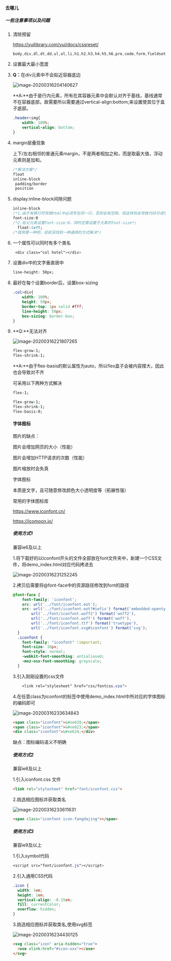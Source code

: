 #### 去哪儿

##### 一些注意事项以及问题

1. 清除预留

   https://yuilibrary.com/yui/docs/cssreset/

   ````css
   body,div,dl,dt,dd,ul,ol,li,h1,h2,h3,h4,h5,h6,pre,code,form,fieldset,legend,input,textarea,p,blockquote,th,td{margin:0;padding:0}
   ````

2. 设置最大最小宽度

3. **Q：**<img>在div元素中不会贴近容器底边

   ![image-20200316204140627](C:\Users\HerMajesty\AppData\Roaming\Typora\typora-user-images\image-20200316204140627.png)

   **A:**由于<img>是行内元素，所有在其容器元素中会默认对齐于基线，基线通常不在容器底部，故需要所以需要通过vertical-align:bottom;来设置使其位于盒子底部。

   ````css
   .header>img{
       width: 100%;
       vertical-align: bottom;
   }
   ````

4. margin层叠现象

   上下/左右相邻的普通元素margin，不是两者相加之和，而是取最大值，浮动元素则是加和。

   ```css
   /*解决方案*/
   float
   inline-block 
	padding/border 
	position
   ```
   
   
   
5. display:inline-block间隙问题

   ```css
   inline-block 
   /*1.由于有换行符导致html中必须写在同一行，否则会有空隙，但这样则会导致代码可读性差*/ 
   font-size:0
   /*2.给父元素设置font-size:0，同时还需设置子元素的font-size*/ 
     float:left;
   /*就用第一种吧，目前没找到一种通用的方式解决*/ 
   ```

   

6. 一个属性可以同时有多个类名

   ````css
    <div class="col hotel"></div>
   ````
   
   
   
7. 设置div中的文字垂直居中

   ```css
   line-height: 50px;
   ```

8. 最好在每个设置border后，设置box-sizing

   ````css
   .col>div{
       width: 100%;
       height: 50px;
       border-top: 1px solid #fff;
       line-height: 50px;
       box-sizing: border-box;
   }
   ````

   

9. **Q:**无法对齐

   ![image-20200316221807265](C:\Users\HerMajesty\AppData\Roaming\Typora\typora-user-images\image-20200316221807265.png)

   ```CSS
   flex-grow:1;
   flex-shrink:1;
   ```
   **A:**由于flex-basis的默认属性为auto，所以flex盒子会被内容撑大，因此也会导致对不齐

   可采用以下两种方式解决

   ```css
   flex:1;
   ```

   ```css
   flex-grow:1;
   flex-shrink:1;
   flex-basis:0;
   ```

   

   #### 字体图标

   图片的缺点：

   图片会增加网页的大小（性能）

   图片会增加HTTP请求的次数（性能）

   图片缩放时会失真

   

   字体图标

   本质是文字，且可随意修改颜色大小透明度等（拓展性强）

   

   常用的字体图标库

   https://www.iconfont.cn/

   https://icomoon.io/

   ##### 使用方式1

   兼容ie6及以上

   1.将下载好的以iconfont开头的文件全部放在font文件夹中，新建一个CSS文件，将demo_index.html对应代码拷进去

   ![image-20200316231252245](C:\Users\HerMajesty\AppData\Roaming\Typora\typora-user-images\image-20200316231252245.png)

   2.拷贝后需要将@font-face中的资源路径修改到font的路径

   ````css
   @font-face {
       font-family: 'iconfont';
       src: url('../font/iconfont.eot');
       src: url('../font/iconfont.eot?#iefix') format('embedded-opentype'),
           url('../font/iconfont.woff2') format('woff2'),
           url('../font/iconfont.woff') format('woff'),
           url('../font/iconfont.ttf') format('truetype'),
           url('../font/iconfont.svg#iconfont') format('svg');
     }
     .iconfont {
       font-family: "iconfont" !important;
       font-size: 16px;
       font-style: normal;
       -webkit-font-smoothing: antialiased;
       -moz-osx-font-smoothing: grayscale;
     }
   ````

   3.引入刚刚设置的css文件

   ```css
       <link rel="stylesheet" href="css/fontcss.css">
   ```

   4.在任意class为iconfont的标签中使用demo_index.html中所对应的字体图标的编码即可

   ![image-20200316233634843](C:\Users\HerMajesty\AppData\Roaming\Typora\typora-user-images\image-20200316233634843.png)

   ````html
   <span class="iconfont">&#xe639;</span>
   <span class="iconfont">&#xe623;</span>
   <div class="iconfont">&#xe624;</div>
   ````

   缺点：图标编码语义不明确

   

   ##### 使用方式2

   兼容ie8及以上

   1.引入iconfont.css 文件

   ````html
   <link rel="stylesheet" href="font/iconfont.css">
   ````

   2.挑选相应图标并获取类名

   ![image-20200316233611631](C:\Users\HerMajesty\AppData\Roaming\Typora\typora-user-images\image-20200316233611631.png)

   ```html
   <span class="iconfont icon-fangdajing"></span>
   ```

   

   ##### 使用方式3

   兼容ie9及以上

   1.引入symbol代码

   ````css
   <script src="font/iconfont.js"></script>
   ````

   2.引入通用CSS代码

   ```css
   .icon {
     width: 1em;
     height: 1em;
     vertical-align: -0.15em;
     fill: currentColor;
     overflow: hidden;
   }
   ```

   3.挑选相应图标并获取类名,使用svg标签

   ![image-20200316234430125](C:\Users\HerMajesty\AppData\Roaming\Typora\typora-user-images\image-20200316234430125.png)

   ````html
   <svg class="icon" aria-hidden="true">
     <use xlink:href="#icon-xxx"></use>
   </svg>
   ````

   

   

